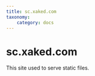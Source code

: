```yaml
---
title: sc.xaked.com
taxonomy:
    category: docs
---
```


# sc.xaked.com

This site used to serve static files.